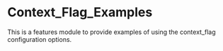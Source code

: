Context_Flag_Examples
=====================

This is a features module to provide examples of using the context_flag 
configuration options. 
